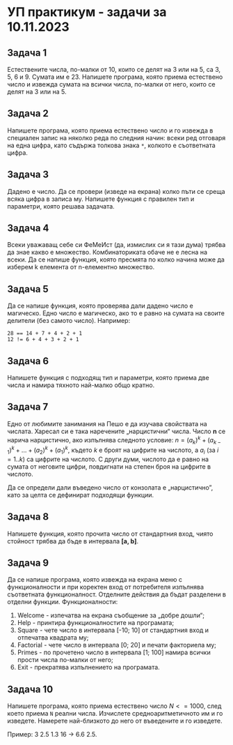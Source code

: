 # УП практикум - задачи за 10.11.2023

## Задача 1

Естествените числа, по-малки от 10, които се делят на 3 или на 5, са 3, 5, 6 и 9. Сумата им е 23.
Напишете програма, която приема естествено число и извежда сумата на всички числа, по-малки от него, които се делят на 3 или на 5.

## Задача 2

Напишете програма, която приема естествено число и го извежда в специален запис на няколко реда по следния начин:
всеки ред отговаря на една цифра, като съдържа толкова знака `*`, колкото е съответната цифра.

## Задача 3

Дадено е число. Да се провери (изведе на екрана) колко пъти се среща всяка цифра в записа му. Напишете функция с правилен тип и параметри, която решава задачата.

## Задача 4

Всеки уважаващ себе си ФеМеИст (да, измислих си я тази дума) трябва да знае какво е множество. Комбинаториката обаче не е лесна на всеки. Да се напише функция, която пресмята по колко начина може да изберем k елемента от n-елементно множество.

## Задача 5

Да се напише функция, която проверява дали дадено число е магическо. Едно число е магическо, ако то е равно на сумата на своите делители (без самото число). Например:

    28 == 14 + 7 + 4 + 2 + 1
    12 != 6 + 4 + 3 + 2 + 1

## Задача 6

Напишете функция с подходящ тип и параметри, която приема две числа и намира тяхното най-малко общо кратно.

## Задача 7

Едно от любимите занимания на Пешо е да изучава свойствата на числата. Харесал си е така наречените „нарцистични“ числа. Число **n** се нарича нарцистично, ако изпълнява следното условие: $n = (a_k)^k + (a_{k-1})^k + … + (a_2)^k + (a_1)^k$, където $k$ е броят на цифрите на числото, а $a_i$ (за $i = 1..k$) са цифрите на числото. С други думи, числото да е равно на сумата от неговите цифри, повдигнати на степен броя на цифрите в числото.

Да се определи дали въведено числo от конзолата е „нарцистично”, като за целта се дефинират подходящи функции.

## Задача 8

Напишете функция, която прочита число от стандартния вход, чиято стойност трябва да бъде в интервала **[a, b]**.

## Задача 9

Да се напише програма, която извежда на екрана меню с функционалности и при коректен вход от потребителя изпълнява съответната функционалност. Отделните действия да бъдат разделени в отделни функции. Функционалности:

1. Welcome - изпечатва на екрана съобщение за „добре дошли“;
2. Help - принтира функционалностите на програмата;
3. Square - чете число в интервала [-10; 10] от стандартния вход и отпечатва квадрата му;
4. Factorial - чете число в интервала [0; 20] и печати факториела му;
5. Primes - по прочетено число в интервала [1; 100] намира всички прости числа по-малки от него;
6. Exit - прекратява изпълнението на програмата.

## Задача 10

Напишете програма, която приема естествено число $N <= 1000$, след което приема `N` реални числа.
Изчислете средноаритметичното им и го изведете. Намерете най-близкото до него от въведените и го изведете.

Пример: 3 2.5 1.3 16 -> 6.6 2.5.
